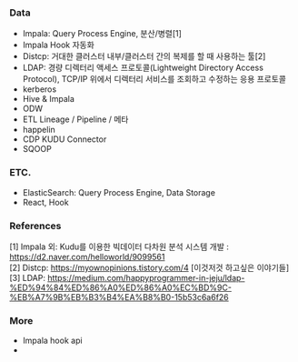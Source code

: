 ### Data
- Impala: Query Process Engine, 분산/병렬[1]
- Impala Hook 자동화
- Distcp: 거대한 클러스터 내부/클러스터 간의 복제를 할 때 사용하는 툴[2]
- LDAP: 경량 디렉터리 액세스 프로토콜(Lightweight Directory Access Protocol), TCP/IP 위에서 디렉터리 서비스를 조회하고 수정하는 응용 프로토콜  
- kerberos
- Hive & Impala
- ODW
- ETL Lineage / Pipeline / 메타
- happelin
- CDP KUDU Connector
- SQOOP

### ETC.
- ElasticSearch: Query Process Engine, Data Storage
- React, Hook

### References
[1] Impala 외: Kudu를 이용한 빅데이터 다차원 분석 시스템 개발 : https://d2.naver.com/helloworld/9099561  
[2] Distcp: https://myownopinions.tistory.com/4 [이것저것 하고싶은 이야기들]  
[3] LDAP: https://medium.com/happyprogrammer-in-jeju/ldap-%ED%94%84%ED%86%A0%ED%86%A0%EC%BD%9C-%EB%A7%9B%EB%B3%B4%EA%B8%B0-15b53c6a6f26

### More
- Impala hook api
- 

